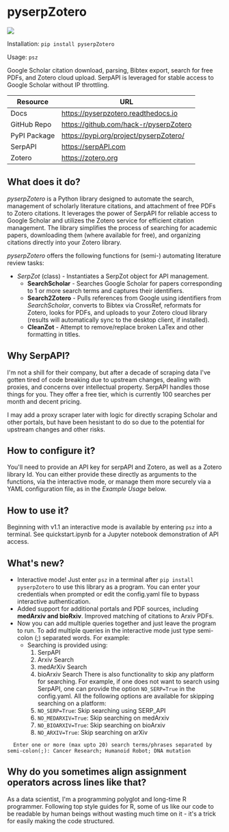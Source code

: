 # pyserpZotero

![](https://i.imgur.com/bHS0mPZs.png)

Installation:
`pip install pyserpZotero`

Usage:
`psz`

Google Scholar citation download, parsing, Bibtex export, search for free PDFs, and Zotero cloud upload. SerpAPI is leveraged for stable access to Google Scholar without IP throttling.

| Resource     | URL                                    |
| ------------ | -------------------------------------- |
| Docs         | https://pyserpzotero.readthedocs.io    |
| GitHub Repo  | https://github.com/hack-r/pyserpZotero |
| PyPI Package | https://pypi.org/project/pyserpZotero/ |
| SerpAPI      | https://serpAPI.com                    |
| Zotero       | https://zotero.org                     |

## What does it do?

_pyserpZotero_ is a Python library designed to automate the search, management of scholarly literature citations, and attachment of free PDFs to Zotero citations. It leverages the power of SerpAPI for reliable access to Google Scholar and utilizes the Zotero service for efficient citation management. The library simplifies the process of searching for academic papers, downloading them (where available for free), and organizing citations directly into your Zotero library.

_pyserpZotero_ offers the following functions for (semi-) automating literature review tasks:

- _SerpZot_ (class) - Instantiates a SerpZot object for API management.
  - **SearchScholar** - Searches Google Scholar for papers corresponding to 1 or more search terms and captures their identifiers.
  - **Search2Zotero** - Pulls references from Google using identifiers from _SearchScholar_, converts to Bibtex via CrossRef, reformats for Zotero, looks for PDFs, and uploads to your Zotero cloud library (results will automatically sync to the desktop client, if installed).
  - **CleanZot** - Attempt to remove/replace broken LaTex and other formatting in titles.

## Why SerpAPI?

I'm not a shill for their company, but after a decade of scraping data I've gotten tired of code breaking due to upstream changes, dealing with
proxies, and concerns over intellectual property. SerpAPI handles those things for you. They offer a free tier, which is currently 100 searches
per month and decent pricing.

I may add a proxy scraper later with logic for directly scraping Scholar and other portals, but have been hesistant to do so due to the potential for upstream changes and other risks.

## How to configure it?

You'll need to provide an API key for serpAPI and Zotero, as well as a Zotero library Id. You can either provide these directly as arguments to
the functions, via the interactive mode, or manage them more securely via a YAML configuration file, as in the _Example Usage_ below.

## How to use it?

Beginning with v1.1 an interactive mode is available by entering `psz` into a terminal. See quickstart.ipynb for a Jupyter notebook demonstration of API access.

## What's new?

- Interactive mode! Just enter `psz` in a terminal after `pip install pyserpZotero` to use this library as a program. You can enter your credentials when prompted or edit the config.yaml file to bypass interactive authentication.
- Added support for additional portals and PDF sources, including **medArxiv and bioRxiv**. Improved matching of citations to Arxiv PDFs.
- Now you can add multiple queries together and just leave the program to run. To add multiple queries in the interactive mode just type semi-colon (;) separated words. For example:
  - Searching is provided using:
    1. SerpAPI
    2. Arxiv Search
    3. medArXiv Search
    4. bioArxiv Search
    There is also functionality to skip any platform for searching. For example, if one does not want to search using SerpAPI, one can provide the option `NO_SERP=True` in the config.yaml. All the following options are available for skipping searching on a platform:
      1. `NO_SERP=True`: Skip searching using SERP_API
      2. `NO_MEDARXIV=True`: Skip searching on medArxiv
      3. `NO_BIOARXIV=True`: Skip searching on bioArxiv
      4. `NO_ARXIV=True`: Skip searching on arXiv

```
  Enter one or more (max upto 20) search terms/phrases separated by semi-colon(;): Cancer Research; Humanoid Robot; DNA mutation
```

## Why do you sometimes align assignment operators across lines like that?

As a data scientist, I'm a programming polyglot and long-time R programmer. Following top style guides for R, some of us like our code to be readable by human beings without wasting much time on it - it's a trick for easily making the code structured.

